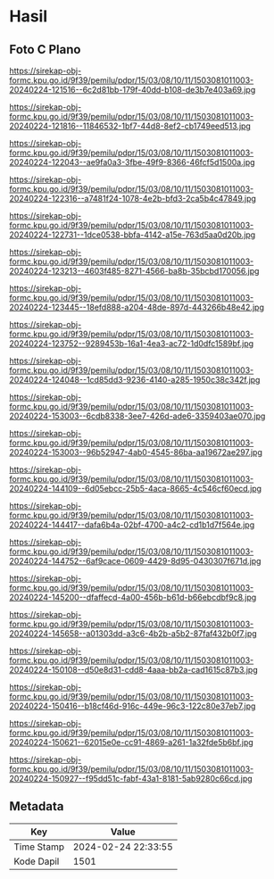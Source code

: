 # Hasil

## Foto C Plano

https://sirekap-obj-formc.kpu.go.id/9f39/pemilu/pdpr/15/03/08/10/11/1503081011003-20240224-121516--6c2d81bb-179f-40dd-b108-de3b7e403a69.jpg

https://sirekap-obj-formc.kpu.go.id/9f39/pemilu/pdpr/15/03/08/10/11/1503081011003-20240224-121816--11846532-1bf7-44d8-8ef2-cb1749eed513.jpg

https://sirekap-obj-formc.kpu.go.id/9f39/pemilu/pdpr/15/03/08/10/11/1503081011003-20240224-122043--ae9fa0a3-3fbe-49f9-8366-46fcf5d1500a.jpg

https://sirekap-obj-formc.kpu.go.id/9f39/pemilu/pdpr/15/03/08/10/11/1503081011003-20240224-122316--a7481f24-1078-4e2b-bfd3-2ca5b4c47849.jpg

https://sirekap-obj-formc.kpu.go.id/9f39/pemilu/pdpr/15/03/08/10/11/1503081011003-20240224-122731--1dce0538-bbfa-4142-a15e-763d5aa0d20b.jpg

https://sirekap-obj-formc.kpu.go.id/9f39/pemilu/pdpr/15/03/08/10/11/1503081011003-20240224-123213--4603f485-8271-4566-ba8b-35bcbd170056.jpg

https://sirekap-obj-formc.kpu.go.id/9f39/pemilu/pdpr/15/03/08/10/11/1503081011003-20240224-123445--18efd888-a204-48de-897d-443266b48e42.jpg

https://sirekap-obj-formc.kpu.go.id/9f39/pemilu/pdpr/15/03/08/10/11/1503081011003-20240224-123752--9289453b-16a1-4ea3-ac72-1d0dfc1589bf.jpg

https://sirekap-obj-formc.kpu.go.id/9f39/pemilu/pdpr/15/03/08/10/11/1503081011003-20240224-124048--1cd85dd3-9236-4140-a285-1950c38c342f.jpg

https://sirekap-obj-formc.kpu.go.id/9f39/pemilu/pdpr/15/03/08/10/11/1503081011003-20240224-153003--6cdb8338-3ee7-426d-ade6-3359403ae070.jpg

https://sirekap-obj-formc.kpu.go.id/9f39/pemilu/pdpr/15/03/08/10/11/1503081011003-20240224-153003--96b52947-4ab0-4545-86ba-aa19672ae297.jpg

https://sirekap-obj-formc.kpu.go.id/9f39/pemilu/pdpr/15/03/08/10/11/1503081011003-20240224-144109--6d05ebcc-25b5-4aca-8665-4c546cf60ecd.jpg

https://sirekap-obj-formc.kpu.go.id/9f39/pemilu/pdpr/15/03/08/10/11/1503081011003-20240224-144417--dafa6b4a-02bf-4700-a4c2-cd1b1d7f564e.jpg

https://sirekap-obj-formc.kpu.go.id/9f39/pemilu/pdpr/15/03/08/10/11/1503081011003-20240224-144752--6af9cace-0609-4429-8d95-0430307f671d.jpg

https://sirekap-obj-formc.kpu.go.id/9f39/pemilu/pdpr/15/03/08/10/11/1503081011003-20240224-145200--dfaffecd-4a00-456b-b61d-b66ebcdbf9c8.jpg

https://sirekap-obj-formc.kpu.go.id/9f39/pemilu/pdpr/15/03/08/10/11/1503081011003-20240224-145658--a01303dd-a3c6-4b2b-a5b2-87faf432b0f7.jpg

https://sirekap-obj-formc.kpu.go.id/9f39/pemilu/pdpr/15/03/08/10/11/1503081011003-20240224-150108--d50e8d31-cdd8-4aaa-bb2a-cad1615c87b3.jpg

https://sirekap-obj-formc.kpu.go.id/9f39/pemilu/pdpr/15/03/08/10/11/1503081011003-20240224-150416--b18cf46d-916c-449e-96c3-122c80e37eb7.jpg

https://sirekap-obj-formc.kpu.go.id/9f39/pemilu/pdpr/15/03/08/10/11/1503081011003-20240224-150621--62015e0e-cc91-4869-a261-1a32fde5b6bf.jpg

https://sirekap-obj-formc.kpu.go.id/9f39/pemilu/pdpr/15/03/08/10/11/1503081011003-20240224-150927--f95dd51c-fabf-43a1-8181-5ab9280c66cd.jpg


## Metadata

| Key        | Value               |
| ---------- | ------------------- |
| Time Stamp | 2024-02-24 22:33:55 |
| Kode Dapil | 1501                |



